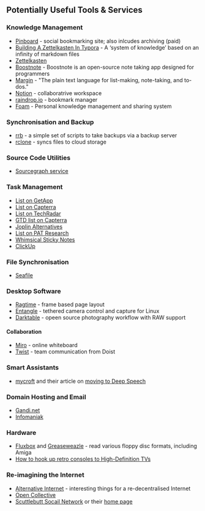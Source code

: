 ## Potentially Useful Tools & Services

### Knowledge Management

- [Pinboard](http://pinboard.in/) - social bookmarking site; also inlcudes archiving (paid)
- [Building A Zettelkasten In Typora](https://medium.com/work-futures/building-a-zettelkasten-in-typora-f22857c98301) - A ‘system of knowledge’ based on an infinity of markdown files
- [Zettelkasten](https://zettelkasten.de/posts/overview/)
- [Boostnote](https://www.omgubuntu.co.uk/2017/04/boostnote-open-source-note-taking-app-designed-coders) - Boostnote is an open-source note taking app designed for programmers
- [Margin](https://margin.love/#/?id=philosophy) - "The plain text language for list-making, note-taking, and to-dos."
- [Notion](https://www.notion.so/product) - collaboratrive workspace
- [raindrop.io](https://raindrop.io) - bookmark manager
- [Foam](https://foambubble.github.io/foam/) - Personal knowledge management and sharing system


### Synchronisation and Backup

- [rrb](https://github.com/def-/rrb) - a simple set of scripts to take backups via a backup server
- [rclone](https://rclone.org/) - syncs files to cloud storage

### Source Code Utilities

- [Sourcegraph service](https://about.sourcegraph.com/)

### Task Management

- [List on GetApp](https://www.getapp.com/project-management-planning-software/a/hitask/alternatives/?pricingcategories_slug%5B%5D=free&oses_slug%5B%5D=android)
- [List on Capterra](https://blog.capterra.com/free-task-management-software/)
- [List on TechRadar](https://www.techradar.com/uk/best/best-task-management-apps)
- [GTD list on Capterra](https://blog.capterra.com/the-top-6-free-getting-things-done-software/)
- [Joplin Alternatives](https://alternativeto.net/software/joplin/)
- [List on PAT Research](https://www.predictiveanalyticstoday.com/top-free-premium-task-management-software/)
- [Whimsical Sticky Notes](https://whimsical.com/sticky-notes?ref=tsa)
- [ClickUp](https://clickup.com)


### File Synchronisation

- [Seafile](https://www.seafile.com/en/features/)

### Desktop Software

- [Ragtime](http://www.ragtime.de/start.html) - frame based page layout
- [Entangle](https://entangle-photo.org/) - tethered camera control and capture for Linux
- [Darktable](https://www.darktable.org/) - opeen source photography workflow with RAW support

#### Collaboration

- [Miro](https://clickup.com) - online whiteboard
- [Twist](https://twistapp.com/home) - team communication from Doist

### Smart Assistants

- [mycroft]() and their article on [moving to Deep Speech](https://mycroft.ai/blog/mycroft-speech-to-text-and-balance/)

### Domain Hosting and Email

- [Gandi.net](https://www.gandi.net/en)
- [Infomaniak](https://www.infomaniak.com/en/domains)


### Hardware

- [Fluxbox](http://cowlark.com/fluxengine/) and [Greaseweazle](https://github.com/keirf/Greaseweazle/wiki) - read various floppy disc formats, including Amiga
- [How to hook up retro consoles to High-Definition TVs](https://retrogamingcables.co.uk/How-to-hook-up-retro-consoles-to-High-Definition-TVs-via-HDMI)


### Re-imagining the Internet

- [Alternative Internet](https://github.com/redecentralize/alternative-internet#messaging) - interesting things for a re-decentralised Internet
- [Open Collective](https://docs.opencollective.com/help/about/introduction)
- [Scuttlebutt Socail Network](https://staltz.com/an-off-grid-social-network.html) or their [home page](https://scuttlebutt.nz)

